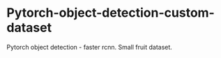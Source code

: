 # Pytorch-object-detection-custom-dataset
Pytorch object detection - faster rcnn. Small fruit dataset.
